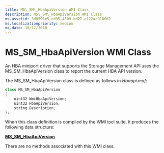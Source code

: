 ```yaml
---
title: MS\_SM\_HbaApiVersion WMI Class
description: MS\_SM\_HbaApiVersion WMI Class
ms.assetid: 3d0591e5-ed95-4509-bd27-e122ac9186d2
ms.localizationpriority: medium
ms.date: 10/17/2018
---
```


# MS\_SM\_HbaApiVersion WMI Class


An HBA miniport driver that supports the Storage Management API uses the MS\_SM\_HbaApiVersion class to report the current HBA API version.

The MS\_SM\_HbaApiVersion class is defined as follows in *Hbaapi.mof*:

```cpp
class MS_SM_HbaApiVersion
{
    uint32 WmiHbaApiVersion;  
    uint32 HbaApiVersion;  
    string Description;
};
```

When this class definition is compiled by the WMI tool suite, it produces the following data structure:

[**MS\_SM\_HbaApiVersion**](/previous-versions/windows/hardware/drivers/ff563211(v=vs.85))

There are no methods associated with this WMI class.

 

